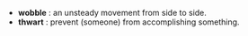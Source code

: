 - **wobble** : an unsteady movement from side to side.
- **thwart** : prevent (someone) from accomplishing something.
